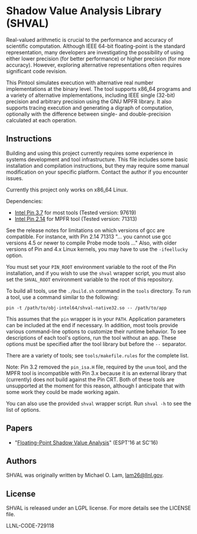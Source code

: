 # Shadow Value Analysis Library (SHVAL)

Real-valued arithmetic is crucial to the performance and accuracy of scientific
computation. Although IEEE 64-bit floating-point is the standard representation,
many developers are investigating the possibility of using either lower
precision (for better performance) or higher precision (for more accuracy).
However, exploring alternative representations often requires significant code
revision.

This Pintool simulates execution with alternative real number implementations at
the binary level. The tool supports x86\_64 programs and a variety of
alternative implementations, including IEEE single (32-bit) precision and
arbitrary precision using the GNU MPFR library. It also supports tracing
execution and generating a digraph of computation, optionally with the
difference between single- and double-precision calculated at each operation.

## Instructions

Building and using this project currently requires some experience in systems
development and tool infrastructure. This file includes some basic installation
and compilation instructions, but they may require some manual modification on
your specific platform.  Contact the author if you encounter issues.

Currently this project only works on x86\_64 Linux.

Dependencies:

* [Intel Pin 3.7](https://software.intel.com/en-us/articles/pintool-downloads)
  for most tools (Tested version: 97619)
* [Intel Pin 2.14](https://software.intel.com/en-us/articles/pintool-downloads)
  for MPFR tool (Tested version: 71313)

See the release notes for limitations on which versions of gcc are compatible.
For instance, with Pin 2.14 71313 "... you cannot use gcc versions 4.5 or newer
to compile Probe mode tools ..." Also, with older versions of Pin and 4.x Linux
kernels, you may have to use the `-ifeellucky` option.

You must set your `PIN_ROOT` environment variable to the root of the Pin
installation, and if you wish to use the `shval` wrapper script, you must also
set the `SHVAL_ROOT` environment variable to the root of this repository.

To build all tools, use the `./build.sh` command in the `tools` directory. To
run a tool, use a command similar to the following:

    pin -t /path/to/obj-intel64/shval-native32.so -- /path/to/app

This assumes that the `pin` wrapper is in your `PATH`. Application parameters
can be included at the end if necessary. In addition, most tools provide various
command-line options to customize their runtime behavior. To see descriptions of
each tool's options, run the tool without an app. These options must be
specified after the tool library but before the `--` separator.

There are a variety of tools; see `tools/makefile.rules` for the complete list.

Note: Pin 3.2 removed the `pin_isa.H` file, required by the `unum` tool, and the
MPFR tool is incompatible with Pin 3.x because it is an external library that
(currently) does not build against the Pin CRT. Both of these tools are
unsupported at the moment for this reason, although I anticipate that with some
work they could be made working again.

You can also use the provided `shval` wrapper script. Run `shval -h` to see the
list of options.


## Papers

* "[Floating-Point Shadow Value Analysis](http://dl.acm.org/citation.cfm?id=3018826)" (ESPT'16 at SC'16)

## Authors

SHVAL was originally written by Michael O. Lam, lam26@llnl.gov.

## License

SHVAL is released under an LGPL license. For more details see the LICENSE file.

LLNL-CODE-729118

